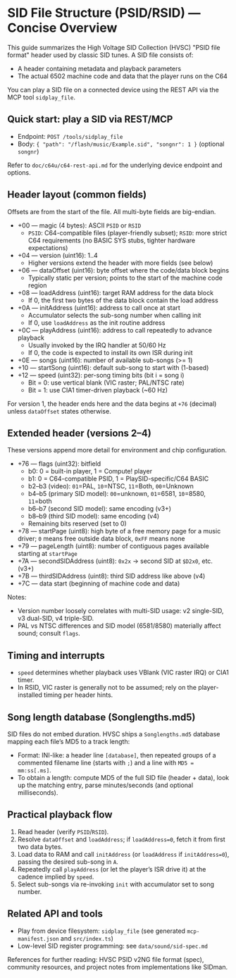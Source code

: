 # SID File Structure (PSID/RSID) — Concise Overview

This guide summarizes the High Voltage SID Collection (HVSC) "PSID file format" header used by classic SID tunes. A SID file consists of:

- A header containing metadata and playback parameters
- The actual 6502 machine code and data that the player runs on the C64

You can play a SID file on a connected device using the REST API via the MCP tool `sidplay_file`.

## Quick start: play a SID via REST/MCP

- Endpoint: `POST /tools/sidplay_file`
- Body: `{ "path": "/flash/music/Example.sid", "songnr": 1 }` (optional `songnr`)

Refer to `doc/c64u/c64-rest-api.md` for the underlying device endpoint and options.

## Header layout (common fields)

Offsets are from the start of the file. All multi-byte fields are big-endian.

- +00 — magic (4 bytes): ASCII `PSID` or `RSID`
  - `PSID`: C64-compatible files (player-friendly subset); `RSID`: more strict C64 requirements (no BASIC SYS stubs, tighter hardware expectations)
- +04 — version (uint16): 1..4
  - Higher versions extend the header with more fields (see below)
- +06 — dataOffset (uint16): byte offset where the code/data block begins
  - Typically static per version; points to the start of the machine code region
- +08 — loadAddress (uint16): target RAM address for the data block
  - If 0, the first two bytes of the data block contain the load address
- +0A — initAddress (uint16): address to call once at start
  - Accumulator selects the sub-song number when calling init
  - If 0, use `loadAddress` as the init routine address
- +0C — playAddress (uint16): address to call repeatedly to advance playback
  - Usually invoked by the IRQ handler at 50/60 Hz
  - If 0, the code is expected to install its own ISR during init
- +0E — songs (uint16): number of available sub-songs (>= 1)
- +10 — startSong (uint16): default sub-song to start with (1-based)
- +12 — speed (uint32): per-song timing bits (bit i = song i)
  - Bit = 0: use vertical blank (VIC raster; PAL/NTSC rate)
  - Bit = 1: use CIA1 timer-driven playback (~60 Hz)

For version 1, the header ends here and the data begins at `+76` (decimal) unless `dataOffset` states otherwise.

## Extended header (versions 2–4)

These versions append more detail for environment and chip configuration.

- +76 — flags (uint32): bitfield
  - b0: 0 = built-in player, 1 = Compute! player
  - b1: 0 = C64-compatible PSID, 1 = PlaySID-specific/C64 BASIC
  - b2–b3 (video): `01`=PAL, `10`=NTSC, `11`=Both, `00`=Unknown
  - b4–b5 (primary SID model): `00`=unknown, `01`=6581, `10`=8580, `11`=both
  - b6–b7 (second SID model): same encoding (v3+)
  - b8–b9 (third SID model): same encoding (v4)
  - Remaining bits reserved (set to 0)
- +78 — startPage (uint8): high byte of a free memory page for a music driver; `0` means free outside data block, `0xFF` means none
- +79 — pageLength (uint8): number of contiguous pages available starting at `startPage`
- +7A — secondSIDAddress (uint8): `0x2x` → second SID at `$D2x0`, etc. (v3+)
- +7B — thirdSIDAddress (uint8): third SID address like above (v4)
- +7C — data start (beginning of machine code and data)

Notes:

- Version number loosely correlates with multi-SID usage: v2 single-SID, v3 dual-SID, v4 triple-SID.
- PAL vs NTSC differences and SID model (6581/8580) materially affect sound; consult `flags`.

## Timing and interrupts

- `speed` determines whether playback uses VBlank (VIC raster IRQ) or CIA1 timer.
- In RSID, VIC raster is generally not to be assumed; rely on the player-installed timing per header hints.

## Song length database (Songlengths.md5)

SID files do not embed duration. HVSC ships a `Songlengths.md5` database mapping each file’s MD5 to a track length:

- Format: INI-like: a header line `[database]`, then repeated groups of a commented filename line (starts with `;`) and a line with `MD5 = mm:ss[.ms]`.
- To obtain a length: compute MD5 of the full SID file (header + data), look up the matching entry, parse minutes/seconds (and optional milliseconds).

## Practical playback flow

1) Read header (verify `PSID`/`RSID`).
2) Resolve `dataOffset` and `loadAddress`; if `loadAddress=0`, fetch it from first two data bytes.
3) Load data to RAM and call `initAddress` (or `loadAddress` if `initAddress=0`), passing the desired sub-song in `A`.
4) Repeatedly call `playAddress` (or let the player’s ISR drive it) at the cadence implied by `speed`.
5) Select sub-songs via re-invoking `init` with accumulator set to song number.

## Related API and tools

- Play from device filesystem: `sidplay_file` (see generated `mcp-manifest.json` and `src/index.ts`)
- Low-level SID register programming: see `data/sound/sid-spec.md`

References for further reading: HVSC PSID v2NG file format (spec), community resources, and project notes from implementations like SIDman.
